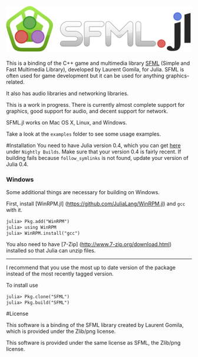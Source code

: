 ![SFML.jl](./assets/sfmljl_logo.png)
---
This is a binding of the C++ game and multimedia library [SFML](http://www.sfml-dev.org/) (Simple and Fast Multimedia Library), developed by Laurent Gomila, for Julia. SFML is often used for game development but it can be used for anything graphics-related.

It also has audio libraries and networking libraries.

This is a work in progress. There is currently almost complete support for graphics, good support for audio, and decent support for network.

SFML.jl works on Mac OS X, Linux, and Windows.

Take a look at the `examples` folder to see some usage examples.

#Installation
You need to have Julia version 0.4, which you can get [here](http://julialang.org/downloads/) under `Nightly Builds`.
Make sure that your version 0.4 is fairly recent. If building fails because `follow_symlinks` is not found, update your version of Julia 0.4.

### Windows
Some additional things are necessary for building on Windows.

First, install [WinRPM.jl] (https://github.com/JuliaLang/WinRPM.jl) and `gcc` with it.

```
julia> Pkg.add("WinRPM")
julia> using WinRPM
julia> WinRPM.install("gcc")
```

You also need to have [7-Zip] (http://www.7-zip.org/download.html) installed so that Julia can unzip files.

---

I recommend that you use the most up to date version of the package instead of the most recently tagged version.

To install use

```
julia> Pkg.clone("SFML")
julia> Pkg.build("SFML")
```

#License

This software is a binding of the SFML library created by Laurent Gomila, which is provided under the Zlib/png license.

This software is provided under the same license as SFML, the Zlib/png license.
